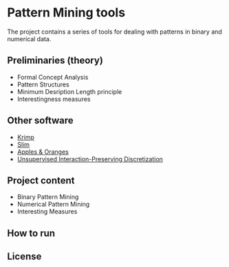 # Pattern Mining tools

The project contains a series of tools for dealing with patterns in binary and numerical data.

## Preliminaries (theory)

- Formal Concept Analysis 
- Pattern Structures
- Minimum Desription Length principle
- Interestingness measures

## Other software

- [Krimp](https://people.mmci.uni-saarland.de/~jilles/prj/krimp/)
- [Slim](http://adrem.uantwerpen.be/slim)
- [Apples & Oranges](https://people.mmci.uni-saarland.de/~jilles/prj/apples/)
- [Unsupervised Interaction-Preserving Discretization](http://eda.mmci.uni-saarland.de/prj/ipd/)

## Project content

- Binary Pattern Mining
- Numerical Pattern Mining
- Interesting Measures

## How to run

[//]: # (```sh  $ cd dillinger```)


[//]: # (| Plugin | README |
| ------ | ------ |
| Dropbox | [plugins/dropbox/README.md][PlDb] |
| GitHub | [plugins/github/README.md][PlGh] |
)

License
----

[//]: # (These are reference links used in the body of this note and get stripped out when the markdown processor does its job)

   [node.js]: <http://nodejs.org>


